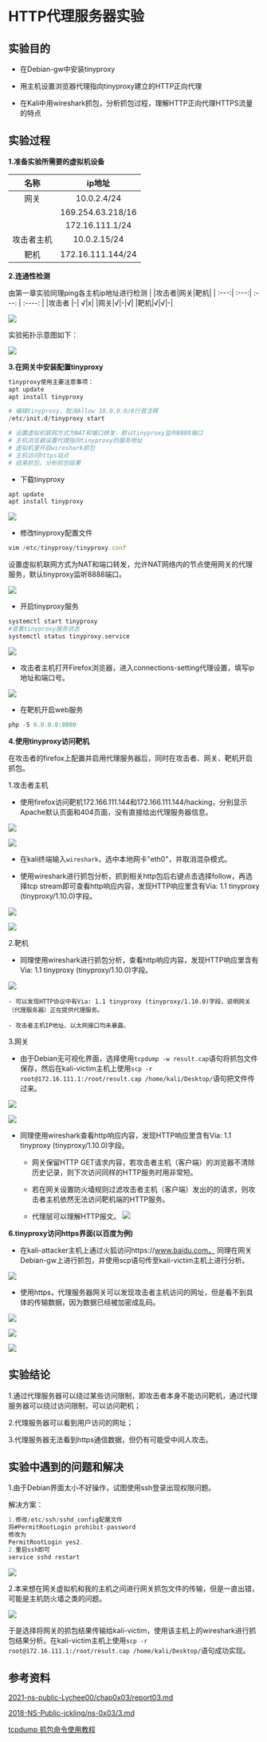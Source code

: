 # HTTP代理服务器实验

## 实验目的
- 在Debian-gw中安装tinyproxy

- 用主机设置浏览器代理指向tinyproxy建立的HTTP正向代理

- 在Kali中用wireshark抓包，分析抓包过程，理解HTTP正向代理HTTPS流量的特点

## 实验过程
**1.准备实验所需要的虚拟机设备**


|      名称      |       ip地址       |
| :------------: | :---------------: |
|网关|10.0.2.4/24 |
||169.254.63.218/16|
||172.16.111.1/24 |
|攻击者主机|10.0.2.15/24|
|靶机|172.16.111.144/24|

**2.连通性检测**


由第一章实验同理ping各主机ip地址进行检测
|     |攻击者|网关|靶机|
| :---:| :---:| :---: | :----: |
|攻击者	|-|	√|x|
|网关|√|-|√|
|靶机|√|√|-|

![](img/kali-attacker-ping.png)


实验拓扑示意图如下：

![](img/picture.jpg)


**3.在网关中安装配置tinyproxy**
```python
tinyproxy使用主要注意事项：
apt update
apt install tinyproxy

# 编辑tinyproxy，取消Allow 10.0.0.0/8行首注释
/etc/init.d/tinyproxy start

# 设置虚拟机联网方式为NAT和端口转发，默认tinyproxy监听8888端口
# 主机浏览器设置代理指向tinyproxy的服务地址
# 虚拟机里开启wireshark抓包
# 主机访问https站点
# 结束抓包，分析抓包结果
```

- 下载tinyproxy


```python
apt update
apt install tinyproxy
```


![](img/install-tinyproxy.png)


- 修改tinyproxy配置文件


```javascript
vim /etc/tinyproxy/tinyproxy.conf
```

设置虚拟机联网方式为NAT和端口转发，允许NAT网络内的节点使用网关的代理服务，默认tinyproxy监听8888端口。


![](img/edittinyproxy.png)


- 开启tinyproxy服务

```python
systemctl start tinyproxy
#查看tinyproxy服务状态
systemctl status tinyproxy.service
```

![](img/tinyproxy-status.png)

- 攻击者主机打开Firefox浏览器，进入connections-setting代理设置，填写ip地址和端口号。

![](img/firefox-proxy.png)

- 在靶机开启web服务

```javascript
php -S 0.0.0.0:8080
```

**4.使用tinyproxy访问靶机**

在攻击者的firefox上配置并启用代理服务器后，同时在攻击者、网关、靶机开启抓包。

1.攻击者主机

- 使用firefox访问靶机172.166.111.144和172.166.111.144/hacking，分别显示Apache默认页面和404页面，没有直接给出代理服务器信息。

![](img/apache2.png)

![](img/hacker-not-found.png)

- 在kali终端输入```wireshark```，选中本地网卡"eth0"，并取消混杂模式。

- 使用wireshark进行抓包分析，抓到相关http包后右键点击选择follow，再选择tcp stream即可查看http响应内容，发现HTTP响应里含有Via: 1.1 tinyproxy (tinyproxy/1.10.0)字段。

![](img/follow.png)

![](img/attacker-wireshark.png)

2.靶机

- 同理使用wireshark进行抓包分析，查看http响应内容，发现HTTP响应里含有Via: 1.1 tinyproxy (tinyproxy/1.10.0)字段。

![](img/victim-wireshark.png)

    - 可以发现HTTP协议中有Via: 1.1 tinyproxy (tinyproxy/1.10.0)字段，说明网关（代理服务器）正在提供代理服务。
    
    - 攻击者主机IP地址、以太网接口均未暴露。
    

3.网关
- 由于Debian无可视化界面，选择使用```tcpdump -w result.cap```语句将抓包文件保存，然后在kali-victim主机上使用```scp -r root@172.16.111.1:/root/result.cap /home/kali/Desktop/```语句把文件传过来。

![](img/tcpdump.png)

![](img/kaliscp.png)

- 同理使用wireshark查看http响应内容，发现HTTP响应里含有Via: 1.1 tinyproxy (tinyproxy/1.10.0)字段。

    - 网关保留HTTP GET请求内容，若攻击者主机（客户端）的浏览器不清除历史记录，则下次访问同样的HTTP服务时用非常短。

    - 若在网关设置防火墙规则过滤攻击者主机（客户端）发出的的请求，则攻击者主机依然无法访问靶机端的HTTP服务。

    - 代理层可以理解HTTP报文。
![](img/gw-wireshark.jpg)

**6.tinyproxy访问https界面(以百度为例)**

- 在kali-attacker主机上通过火狐访问https://www.baidu.com， 同理在网关Debian-gw上进行抓包，并使用scp语句传至kali-victim主机上进行分析。

![](img/baidu.png)

- 使用https，代理服务器网关可以发现攻击者主机访问的网址，但是看不到具体的传输数据，因为数据已经被加密成乱码。

![](img/httpswireshark1.png)

![](img/httpswireshark2.png)

![](img/httpswireshark3.png)


## 实验结论

1.通过代理服务器可以绕过某些访问限制，即攻击者本身不能访问靶机，通过代理服务器可以绕过访问限制，可以访问靶机；

2.代理服务器可以看到用户访问的网址；

3.代理服务器无法看到https通信数据，但仍有可能受中间人攻击。


## 实验中遇到的问题和解决
1.由于Debian界面太小不好操作，试图使用ssh登录出现权限问题。

解决方案：

```javascript
1.修改/etc/ssh/sshd_config配置文件
将#PermitRootLogin prohibit-password
修改为
PermitRootLogin yes2.
2.重启ssh即可
service sshd restart
```

![](img/ssh-debian.png)

2.本来想在网关虚拟机和我的主机之间进行网关抓包文件的传输，但是一直出错，可能是主机防火墙之类的问题。

![](img/scp-failed.png)

于是选择将网关的抓包结果传输给kali-victim，使用该主机上的wireshark进行抓包结果分析。在kali-victim主机上使用```scp -r root@172.16.111.1:/root/result.cap /home/kali/Desktop/```语句成功实现。



## 参考资料

[2021-ns-public-Lychee00/chap0x03/report03.md](https://github.com/CUCCS/2021-ns-public-Lychee00/blob/chap0x03/chap0x03/report03.md)

[2018-NS-Public-jckling/ns-0x03/3.md](https://github.com/CUCCS/2018-NS-Public-jckling/blob/master/ns-0x03/3.md)

[tcpdump 抓包命令使用教程](https://zhuanlan.zhihu.com/p/74812069)


